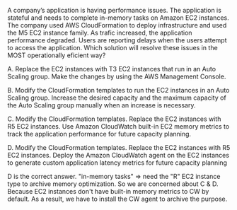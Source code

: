 A company’s application is having performance issues. The application is stateful and needs to complete in-memory tasks on Amazon EC2 instances. The company used AWS CloudFormation to deploy infrastructure and used the M5 EC2 instance family. As trafic increased, the application performance degraded. Users are reporting delays when the users attempt to access the application. Which solution will resolve these issues in the MOST operationally eficient way? 

A. Replace the EC2 instances with T3 EC2 instances that run in an Auto Scaling group. Make the changes by using the AWS Management Console. 

B. Modify the CloudFormation templates to run the EC2 instances in an Auto Scaling group. Increase the desired capacity and the maximum capacity of the Auto Scaling group manually when an increase is necessary. 

C. Modify the CloudFormation templates. Replace the EC2 instances with R5 EC2 instances. Use Amazon CloudWatch built-in EC2 memory metrics to track the application performance for future capacity planning.

D. Modify the CloudFormation templates. Replace the EC2 instances with R5 EC2 instances. Deploy the Amazon CloudWatch agent on the EC2 instances to generate custom application latency metrics for future capacity planning

D is the correct answer. "in-memory tasks" => need the "R" EC2 instance type to archive memory optimization. So we are concerned about C & D. 
Because EC2 instances don't have built-in memory metrics to CW by default. As a result, we have to install the CW agent to archive the purpose.